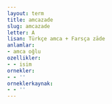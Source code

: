 ```yaml
---
layout: term
title: amcazade
slug: amcazade
letter: A
lisan: Türkçe amca + Farsça zāde
anlamlar:
- amca oğlu
ozellikler:
- - isim
ornekler:
- - ''
orneklerkaynak:
- - ''
---
```

